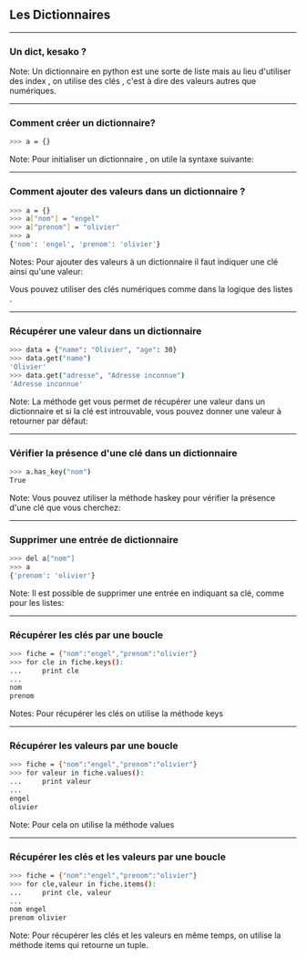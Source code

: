 ## Les Dictionnaires

---

### Un dict, kesako ?

Note:
Un dictionnaire en python est une sorte de liste mais au lieu d'utiliser des index , on utilise des clés , c'est à dire des valeurs autres que numériques.

---

### Comment créer un dictionnaire?

```bash
>>> a = {}
```

Note:
Pour initialiser un dictionnaire , on utile la syntaxe suivante:

---

### Comment ajouter des valeurs dans un dictionnaire ?

```bash
>>> a = {}
>>> a["nom"] = "engel"
>>> a["prenom"] = "olivier"
>>> a
{'nom': 'engel', 'prenom': 'olivier'}
```

Notes:
Pour ajouter des valeurs à un dictionnaire il faut indiquer une clé ainsi qu'une valeur:

Vous pouvez utiliser des clés numériques comme dans la logique des listes .

---

### Récupérer une valeur dans un dictionnaire

```bash
>>> data = {"name": "Olivier", "age": 30}
>>> data.get("name")
'Olivier'
>>> data.get("adresse", "Adresse inconnue")
'Adresse inconnue'
```

Note:
La méthode get vous permet de récupérer une valeur dans un dictionnaire et si la clé est introuvable, vous pouvez donner une valeur à retourner par défaut:

---

### Vérifier la présence d'une clé dans un dictionnaire

```bash
>>> a.has_key("nom")
True
```

Note:
Vous pouvez utiliser la méthode haskey pour vérifier la présence d'une clé que vous cherchez:

---

### Supprimer une entrée de dictionnaire

```bash
>>> del a["nom"]
>>> a
{'prenom': 'olivier'}
```

Note:
Il est possible de supprimer une entrée en indiquant sa clé, comme pour les listes:

---

### Récupérer les clés par une boucle

```bash
>>> fiche = {"nom":"engel","prenom":"olivier"}
>>> for cle in fiche.keys():
...     print cle
... 
nom
prenom
```

Notes:
Pour récupérer les clés on utilise la méthode keys

---

### Récupérer les valeurs par une boucle

```bash
>>> fiche = {"nom":"engel","prenom":"olivier"}
>>> for valeur in fiche.values():
...     print valeur
... 
engel
olivier
```

Note:
Pour cela on utilise la méthode values


---

### Récupérer les clés et les valeurs par une boucle

```bash
>>> fiche = {"nom":"engel","prenom":"olivier"}
>>> for cle,valeur in fiche.items():
...     print cle, valeur
... 
nom engel
prenom olivier
```

Note:
Pour récupérer les clés et les valeurs en même temps, on utilise la méthode items qui retourne un tuple.
